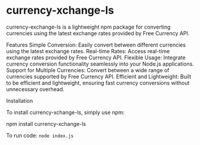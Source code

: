 # currency-xchange-ls
currency-exchange-ls is a lightweight npm package for converting currencies using the latest exchange rates provided by Free Currency API.

Features
Simple Conversion: Easily convert between different currencies using the latest exchange rates.
Real-time Rates: Access real-time exchange rates provided by Free Currency API.
Flexible Usage: Integrate currency conversion functionality seamlessly into your Node.js applications.
Support for Multiple Currencies: Convert between a wide range of currencies supported by Free Currency API.
Efficient and Lightweight: Built to be efficient and lightweight, ensuring fast currency conversions without unnecessary overhead.

Installation

To install currency-xchange-ls, 
simply use npm:

npm install currency-xchange-ls

To run code:
`node index.js`